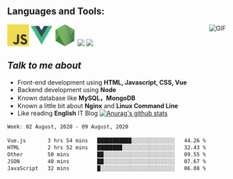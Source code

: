 ## **Languages and Tools:**      
<code><img height="50" style="max-width: 80px;" src="https://raw.githubusercontent.com/github/explore/80688e429a7d4ef2fca1e82350fe8e3517d3494d/topics/javascript/javascript.png"></code>
<code><img height="50" style="max-width: 80px;" src="https://raw.githubusercontent.com/github/explore/80688e429a7d4ef2fca1e82350fe8e3517d3494d/topics/vue/vue.png"></code>
<code><img height="50" style="max-width: 80px;" src="https://raw.githubusercontent.com/github/explore/80688e429a7d4ef2fca1e82350fe8e3517d3494d/topics/nodejs/nodejs.png"></code>
<code><img height="50" style="max-width: 80px;" src="https://img.shields.io/badge/-HTML5-E34F26?style=flat&logo=html5&logoColor=white"></code>
<code><img height="50" style="max-width: 80px;" src="https://img.shields.io/badge/-CSS3-1572B6?style=flat&logo=css3"></code>
<img align="right" alt="GIF" src="https://media.giphy.com/media/iIqmM5tTjmpOB9mpbn/giphy.gif" />
## *Talk to me about*
- Front-end development using **HTML, Javascript, CSS, Vue**
- Backend development using **Node**
- Known database like **MySQL，MongoDB**
- Known a little bit about **Nginx** and **Linux Command Line**
- Like reading **English** IT Blog
[![Anurag's github stats](https://github-readme-stats.vercel.app/api?username=qdi5)](https://github.com/anuraghazra/github-readme-stats)
<!--START_SECTION:waka-->
```text
Week: 02 August, 2020 - 09 August, 2020

Vue.js       3 hrs 54 mins   ███████████░░░░░░░░░░░░░░   44.26 % 
HTML         2 hrs 52 mins   ████████░░░░░░░░░░░░░░░░░   32.43 % 
Other        50 mins         ██░░░░░░░░░░░░░░░░░░░░░░░   09.55 % 
JSON         40 mins         ██░░░░░░░░░░░░░░░░░░░░░░░   07.67 % 
JavaScript   32 mins         █░░░░░░░░░░░░░░░░░░░░░░░░   06.08 %
```
<!--END_SECTION:waka-->
